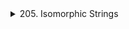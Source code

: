 <details>
<summary>205. Isomorphic Strings</summary>

-   We create 2 caches -- then, start traversing either of the strings
-   If s1 char exists in cache 1, if it does but is not equal to s2 char -- then, strings are not isomorphic
-   Else, if s2 char exists in cache 2, that means strings are not isomorphic (why? -- think yourself)
-   At the end in else statement, store s1 char in cache1 and s2 char in cache2
-   Linear time complexity, O(n) where n is the length of input string
-   Links: [Leetcode](https://leetcode.com/problems/isomorphic-strings/), [Code](/leetcode/0205.py)

</details>
